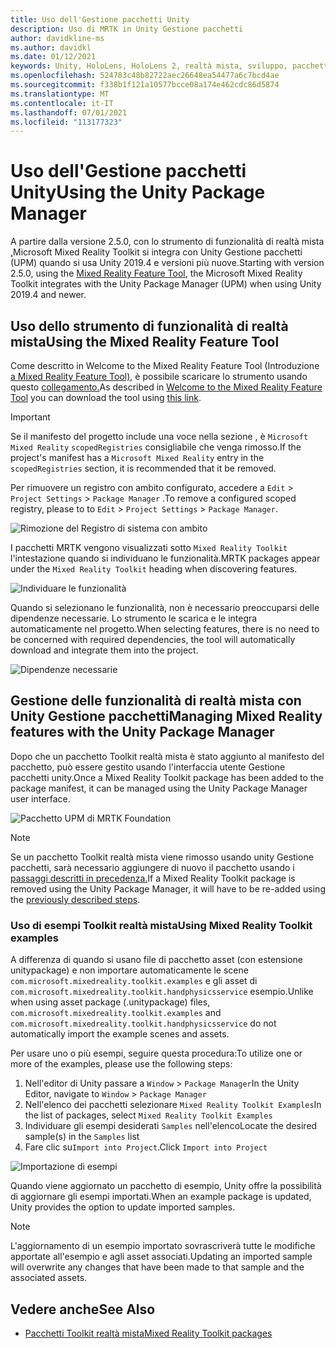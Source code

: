 ```yaml
---
title: Uso dell'Gestione pacchetti Unity
description: Uso di MRTK in Unity Gestione pacchetti
author: davidkline-ms
ms.author: davidkl
ms.date: 01/12/2021
keywords: Unity, HoloLens, HoloLens 2, realtà mista, sviluppo, pacchetti MRTK,
ms.openlocfilehash: 524783c48b82722aec26648ea54477a6c7bcd4ae
ms.sourcegitcommit: f338b1f121a10577bcce08a174e462cdc86d5874
ms.translationtype: MT
ms.contentlocale: it-IT
ms.lasthandoff: 07/01/2021
ms.locfileid: "113177323"
---
```

# <a name="using-the-unity-package-manager"></a><span data-ttu-id="c530f-104">Uso dell'Gestione pacchetti Unity</span><span class="sxs-lookup"><span data-stu-id="c530f-104">Using the Unity Package Manager</span></span>

<span data-ttu-id="c530f-105">A partire dalla versione 2.5.0, con lo strumento di funzionalità di realtà mista [,](/windows/mixed-reality/develop/unity/welcome-to-mr-feature-tool)Microsoft Mixed Reality Toolkit si integra con Unity Gestione pacchetti (UPM) quando si usa Unity 2019.4 e versioni più nuove.</span><span class="sxs-lookup"><span data-stu-id="c530f-105">Starting with version 2.5.0, using the [Mixed Reality Feature Tool](/windows/mixed-reality/develop/unity/welcome-to-mr-feature-tool), the Microsoft Mixed Reality Toolkit integrates with the Unity Package Manager (UPM) when using Unity 2019.4 and newer.</span></span>

## <a name="using-the-mixed-reality-feature-tool"></a><span data-ttu-id="c530f-106">Uso dello strumento di funzionalità di realtà mista</span><span class="sxs-lookup"><span data-stu-id="c530f-106">Using the Mixed Reality Feature Tool</span></span>

<span data-ttu-id="c530f-107">Come descritto in Welcome to the Mixed Reality Feature Tool (Introduzione [a Mixed Reality Feature Tool),](/windows/mixed-reality/develop/unity/welcome-to-mr-feature-tool) è possibile scaricare lo strumento usando questo [collegamento.](https://aka.ms/MRFeatureTool)</span><span class="sxs-lookup"><span data-stu-id="c530f-107">As described in [Welcome to the Mixed Reality Feature Tool](/windows/mixed-reality/develop/unity/welcome-to-mr-feature-tool) you can download the tool using [this link](https://aka.ms/MRFeatureTool).</span></span>

> [!IMPORTANT]
> <span data-ttu-id="c530f-108">Se il manifesto del progetto include una voce nella sezione , è `Microsoft Mixed Reality` `scopedRegistries` consigliabile che venga rimosso.</span><span class="sxs-lookup"><span data-stu-id="c530f-108">If the project's manifest has a `Microsoft Mixed Reality` entry in the `scopedRegistries` section, it is recommended that it be removed.</span></span>
>
> <span data-ttu-id="c530f-109">Per rimuovere un registro con ambito configurato, accedere a `Edit`  >  `Project Settings`  >  `Package Manager` .</span><span class="sxs-lookup"><span data-stu-id="c530f-109">To remove a configured scoped registry, please to to `Edit` > `Project Settings` > `Package Manager`.</span></span>
>
> ![Rimozione del Registro di sistema con ambito](../features/images/packaging/RemoveScopedRegistry.png)

<span data-ttu-id="c530f-111">I pacchetti MRTK vengono visualizzati sotto `Mixed Reality Toolkit` l'intestazione quando si individuano le funzionalità.</span><span class="sxs-lookup"><span data-stu-id="c530f-111">MRTK packages appear under the `Mixed Reality Toolkit` heading when discovering features.</span></span>

![Individuare le funzionalità](../features/images/packaging/DiscoverFeatures.png)

<span data-ttu-id="c530f-113">Quando si selezionano le funzionalità, non è necessario preoccuparsi delle dipendenze necessarie. Lo strumento le scarica e le integra automaticamente nel progetto.</span><span class="sxs-lookup"><span data-stu-id="c530f-113">When selecting features, there is no need to be concerned with required dependencies, the tool will automatically download and integrate them into the project.</span></span>

![Dipendenze necessarie](../features/images/packaging/RequiredDependencies.png)

## <a name="managing-mixed-reality-features-with-the-unity-package-manager"></a><span data-ttu-id="c530f-115">Gestione delle funzionalità di realtà mista con Unity Gestione pacchetti</span><span class="sxs-lookup"><span data-stu-id="c530f-115">Managing Mixed Reality features with the Unity Package Manager</span></span>

<span data-ttu-id="c530f-116">Dopo che un pacchetto Toolkit realtà mista è stato aggiunto al manifesto del pacchetto, può essere gestito usando l'interfaccia utente Gestione pacchetti unity.</span><span class="sxs-lookup"><span data-stu-id="c530f-116">Once a Mixed Reality Toolkit package has been added to the package manifest, it can be managed using the Unity Package Manager user interface.</span></span>

![Pacchetto UPM di MRTK Foundation](../features/images/packaging/MRTK_FoundationUPM.png)

> [!NOTE]
> <span data-ttu-id="c530f-118">Se un pacchetto Toolkit realtà mista viene rimosso usando unity Gestione pacchetti, sarà necessario aggiungere di nuovo il pacchetto usando i [passaggi descritti in precedenza.](#using-the-mixed-reality-feature-tool)</span><span class="sxs-lookup"><span data-stu-id="c530f-118">If a Mixed Reality Toolkit package is removed using the Unity Package Manager, it will have to be re-added using the [previously described steps](#using-the-mixed-reality-feature-tool).</span></span>

### <a name="using-mixed-reality-toolkit-examples"></a><span data-ttu-id="c530f-119">Uso di esempi Toolkit realtà mista</span><span class="sxs-lookup"><span data-stu-id="c530f-119">Using Mixed Reality Toolkit examples</span></span>

<span data-ttu-id="c530f-120">A differenza di quando si usano file di pacchetto asset (con estensione unitypackage) e non importare automaticamente le scene `com.microsoft.mixedreality.toolkit.examples` e gli asset di `com.microsoft.mixedreality.toolkit.handphysicsservice` esempio.</span><span class="sxs-lookup"><span data-stu-id="c530f-120">Unlike when using asset package (.unitypackage) files, `com.microsoft.mixedreality.toolkit.examples` and `com.microsoft.mixedreality.toolkit.handphysicsservice` do not automatically import the example scenes and assets.</span></span>

<span data-ttu-id="c530f-121">Per usare uno o più esempi, seguire questa procedura:</span><span class="sxs-lookup"><span data-stu-id="c530f-121">To utilize one or more of the examples, please use the following steps:</span></span>

1. <span data-ttu-id="c530f-122">Nell'editor di Unity passare a `Window` > `Package Manager`</span><span class="sxs-lookup"><span data-stu-id="c530f-122">In the Unity Editor, navigate to `Window` > `Package Manager`</span></span>
1. <span data-ttu-id="c530f-123">Nell'elenco dei pacchetti selezionare `Mixed Reality Toolkit Examples`</span><span class="sxs-lookup"><span data-stu-id="c530f-123">In the list of packages, select `Mixed Reality Toolkit Examples`</span></span>
1. <span data-ttu-id="c530f-124">Individuare gli esempi desiderati `Samples` nell'elenco</span><span class="sxs-lookup"><span data-stu-id="c530f-124">Locate the desired sample(s) in the `Samples` list</span></span>
1. <span data-ttu-id="c530f-125">Fare clic su`Import into Project`.</span><span class="sxs-lookup"><span data-stu-id="c530f-125">Click `Import into Project`</span></span>

![Importazione di esempi](../features/images/packaging/MRTK_ExamplesUpm.png)

<span data-ttu-id="c530f-127">Quando viene aggiornato un pacchetto di esempio, Unity offre la possibilità di aggiornare gli esempi importati.</span><span class="sxs-lookup"><span data-stu-id="c530f-127">When an example package is updated, Unity provides the option to update imported samples.</span></span>

> [!NOTE]
> <span data-ttu-id="c530f-128">L'aggiornamento di un esempio importato sovrascriverà tutte le modifiche apportate all'esempio e agli asset associati.</span><span class="sxs-lookup"><span data-stu-id="c530f-128">Updating an imported sample will overwrite any changes that have been made to that sample and the associated assets.</span></span>

## <a name="see-also"></a><span data-ttu-id="c530f-129">Vedere anche</span><span class="sxs-lookup"><span data-stu-id="c530f-129">See Also</span></span>

- [<span data-ttu-id="c530f-130">Pacchetti Toolkit realtà mista</span><span class="sxs-lookup"><span data-stu-id="c530f-130">Mixed Reality Toolkit packages</span></span>](../packages/mrtk-packages.md)
